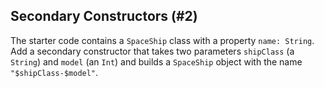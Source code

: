 ## Secondary Constructors (#2)

The starter code contains a `SpaceShip` class with a property `name: String`.
Add a secondary constructor that takes two parameters `shipClass` (a `String`)
and `model` (an `Int`) and builds a `SpaceShip` object with the name
`"$shipClass-$model"`.
